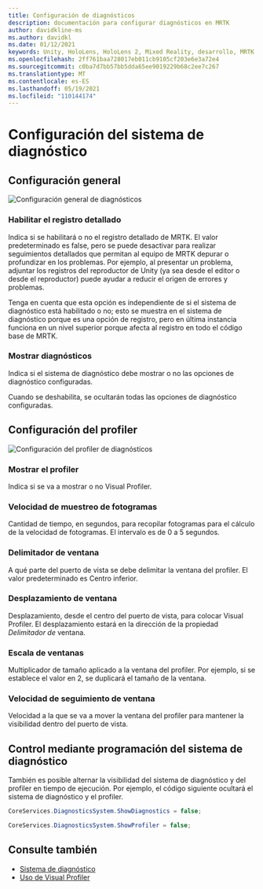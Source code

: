 ```yaml
---
title: Configuración de diagnósticos
description: documentación para configurar diagnósticos en MRTK
author: davidkline-ms
ms.author: davidkl
ms.date: 01/12/2021
keywords: Unity, HoloLens, HoloLens 2, Mixed Reality, desarrollo, MRTK
ms.openlocfilehash: 2ff761baa728017eb011cb9105cf203e6e3a72e4
ms.sourcegitcommit: c0ba7d7bb57bb5dda65ee9019229b68c2ee7c267
ms.translationtype: MT
ms.contentlocale: es-ES
ms.lasthandoff: 05/19/2021
ms.locfileid: "110144174"
---
```

# <a name="configuring-the-diagnostics-system"></a>Configuración del sistema de diagnóstico

## <a name="general-settings"></a>Configuración general

![Configuración general de diagnósticos](../images/diagnostics/DiagnosticsGeneralSettings.png)

### <a name="enable-verbose-logging"></a>Habilitar el registro detallado

Indica si se habilitará o no el registro detallado de MRTK. El valor predeterminado es false, pero se puede desactivar para realizar seguimientos detallados que permitan al equipo de MRTK depurar o profundizar en los problemas. Por ejemplo, al presentar un problema, adjuntar los registros del reproductor de Unity (ya sea desde el editor o desde el reproductor) puede ayudar a reducir el origen de errores y problemas.

Tenga en cuenta que esta opción es independiente de si el sistema de diagnóstico está habilitado o no; esto se muestra en el sistema de diagnóstico porque es una opción de registro, pero en última instancia funciona en un nivel superior porque afecta al registro en todo el código base de MRTK.

### <a name="show-diagnostics"></a>Mostrar diagnósticos

Indica si el sistema de diagnóstico debe mostrar o no las opciones de diagnóstico configuradas.

Cuando se deshabilita, se ocultarán todas las opciones de diagnóstico configuradas.

## <a name="profiler-settings"></a>Configuración del profiler

![Configuración del profiler de diagnósticos](../images/diagnostics/DiagnosticsProfilerSettings.png)

### <a name="show-profiler"></a>Mostrar el profiler

Indica si se va a mostrar o no Visual Profiler.

### <a name="frame-sample-rate"></a>Velocidad de muestreo de fotogramas

Cantidad de tiempo, en segundos, para recopilar fotogramas para el cálculo de la velocidad de fotogramas. El intervalo es de 0 a 5 segundos.

### <a name="window-anchor"></a>Delimitador de ventana

A qué parte del puerto de vista se debe delimitar la ventana del profiler. El valor predeterminado es Centro inferior.

### <a name="window-offset"></a>Desplazamiento de ventana

Desplazamiento, desde el centro del puerto de vista, para colocar Visual Profiler. El desplazamiento estará en la dirección de la propiedad *Delimitador de* ventana.

### <a name="window-scale"></a>Escala de ventanas

Multiplicador de tamaño aplicado a la ventana del profiler. Por ejemplo, si se establece el valor en 2, se duplicará el tamaño de la ventana.

### <a name="window-follow-speed"></a>Velocidad de seguimiento de ventana

Velocidad a la que se va a mover la ventana del profiler para mantener la visibilidad dentro del puerto de vista.

## <a name="programmatically-controlling-the-diagnostics-system"></a>Control mediante programación del sistema de diagnóstico

También es posible alternar la visibilidad del sistema de diagnóstico y del profiler en tiempo de ejecución. Por ejemplo, el código siguiente ocultará el sistema de diagnóstico y el profiler.

```c#
CoreServices.DiagnosticsSystem.ShowDiagnostics = false;

CoreServices.DiagnosticsSystem.ShowProfiler = false;
```

## <a name="see-also"></a>Consulte también

- [Sistema de diagnóstico](diagnostics-system-getting-started.md)
- [Uso de Visual Profiler](using-visual-profiler.md)
